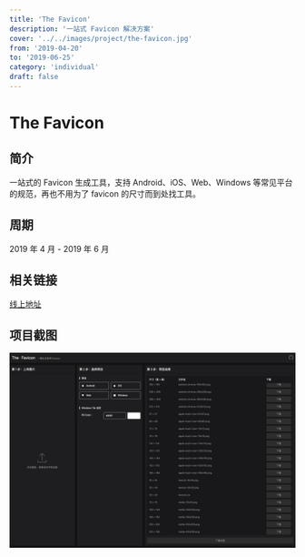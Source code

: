 ```yaml
---
title: 'The Favicon'
description: '一站式 Favicon 解决方案'
cover: '../../images/project/the-favicon.jpg'
from: '2019-04-20'
to: '2019-06-25'
category: 'individual'
draft: false
---
```


# The Favicon

## 简介

一站式的 Favicon 生成工具，支持 Android、iOS、Web、Windows 等常见平台的规范，再也不用为了 favicon 的尺寸而到处找工具。

## 周期

2019 年 4 月 - 2019 年 6 月

## 相关链接

[线上地址](https://thewashingtonhua.github.io/the-favicon/)


## 项目截图
![项目截图](../../images/project/the-favicon/the-favicon.png)
